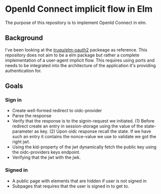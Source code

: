 # OpenId Connect implicit flow in Elm
The purpose of this repository is to implement OpenId Connect in elm.

## Background
I've been looking at the [truqu/elm-oauth2](https://package.elm-lang.org/packages/truqu/elm-oauth2/latest/OAuth) packeage as reference. This repository does not aim to be a elm package but rather a complete implementation of a user-agent implicit flow. This requires using ports and needs to be integrated into the architecture of the application it's providing authentication for.

## Goals

### Sign in
- Create well-formed redirect to oidc-provider
- Parse the response
- Verify that the response is to the signin-request we initiated. (1) Before redirect create an entry in session-storage using the value of the state-parameter as key. (2) Upon oidc response recall the state. If we have such an entry it contains the nonce-value we use to validate we got the right jwt.
- Using the kid-property of the jwt dynamically fetch the public key using the oidc-providers keys endpoint.
- Verifying that the jwt with the jwk.

### Signed in
- A public page with elements that are hidden if user is not signed in
- Subpages that requires that the user is signed in to get to. 



